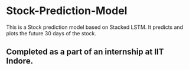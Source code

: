 # Stock-Prediction-Model

This is a Stock prediction model based on Stacked LSTM.
It predicts and plots the future 30 days of the stock.

## Completed as a part of an internship at IIT Indore.
